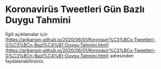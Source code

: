 # Koronavirüs Tweetleri Gün Bazlı Duygu Tahmini
İlgili açıklamalar için [https://arikansm.github.io/2020/06/01/Koronavir%C3%BCs-Tweetleri-G%C3%BCn-Bazl%C4%B1-Duygu-Tahmini.html](https://arikansm.github.io/2020/06/01/Koronavir%C3%BCs-Tweetleri-G%C3%BCn-Bazl%C4%B1-Duygu-Tahmini.html) adresinden faydalanabilirsiniz.
